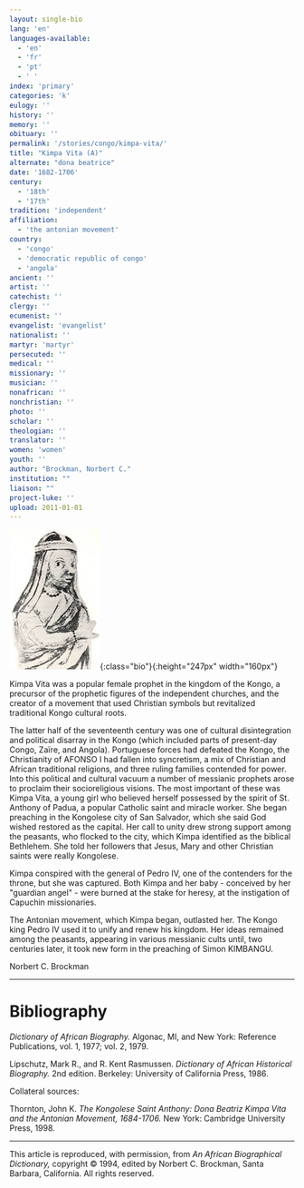 ```yaml
---
layout: single-bio
lang: 'en'
languages-available:
  - 'en'
  - 'fr'
  - 'pt'
  - ' '
index: 'primary'
categories: 'k'
eulogy: ''
history: ''
memory: ''
obituary: ''
permalink: '/stories/congo/kimpa-vita/'
title: "Kimpa Vita (A)"
alternate: "dona beatrice"
date: '1682-1706'
century:
  - '18th'
  - '17th'
tradition: 'independent'
affiliation:
  - 'the antonian movement'
country:
  - 'congo'
  - 'democratic republic of congo'
  - 'angola'
ancient: ''
artist: ''
catechist: ''
clergy: ''
ecumenist: ''
evangelist: 'evangelist'
nationalist: ''
martyr: 'martyr'
persecuted: ''
medical: ''
missionary: ''
musician: ''
nonafrican: ''
nonchristian: ''
photo: ''
scholar: ''
theologian: ''
translator: ''
women: 'women'
youth: ''
author: "Brockman, Norbert C."
institution: ""
liaison: ""
project-luke: ''
upload: 2011-01-01
---
```


![Kimpa Vita](/images/bio-pics/congo/kimpa-vita/kimpa_vita.jpg){:class="bio"}{:height="247px" width="160px"}

Kimpa Vita was a popular female prophet in the kingdom of the Kongo, a precursor of the prophetic figures of the independent churches, and the creator of a movement that used Christian symbols but revitalized traditional Kongo cultural roots.

The latter half of the seventeenth century was one of cultural disintegration and political disarray in the Kongo (which included parts of present-day Congo, Zaïre, and Angola). Portuguese forces had defeated the Kongo, the Christianity of AFONSO I had fallen into syncretism, a mix of Christian and African traditional religions, and three ruling families contended for power. Into this political and cultural vacuum a number of messianic prophets arose to proclaim their socioreligious visions. The most important of these was Kimpa Vita, a young girl who believed herself possessed by the spirit of St. Anthony of Padua, a popular Catholic saint and miracle worker. She began preaching in the Kongolese city of San Salvador, which she said God wished restored as the capital. Her call to unity drew strong support among the peasants, who flocked to the city, which Kimpa identified as the biblical Bethlehem. She told her followers that Jesus, Mary and other Christian saints were really Kongolese.

Kimpa conspired with the general of Pedro IV, one of the contenders for the throne, but she was captured. Both Kimpa and her baby - conceived by her "guardian angel" - were burned at the stake for heresy, at the instigation of Capuchin missionaries.

The Antonian movement, which Kimpa began, outlasted her. The Kongo king Pedro IV used it to unify and renew his kingdom. Her ideas remained among the peasants, appearing in various messianic cults until, two centuries later, it took new form in the preaching of Simon KIMBANGU.

Norbert C. Brockman

---

# Bibliography

*Dictionary of African Biography.*  Algonac, MI, and New York: Reference Publications, vol. 1, 1977; vol. 2, 1979.

Lipschutz, Mark R., and R. Kent Rasmussen.  *Dictionary of African Historical Biography.*  2nd edition.  Berkeley: University of California Press, 1986.

Collateral sources:

Thornton, John K.  *The Kongolese Saint Anthony: Dona Beatriz Kimpa Vita and the Antonian Movement, 1684-1706.*  New York: Cambridge University Press, 1998.

---

This article is reproduced, with permission, from *An African Biographical Dictionary,* copyright &copy; 1994, edited by Norbert C. Brockman, Santa Barbara, California. All rights reserved.

